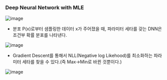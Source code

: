 ### Deep Neural Network with MLE


![image](https://user-images.githubusercontent.com/86671456/175959202-0d8187f3-d4d7-4ff6-8be9-5beb38745df4.png)


- 분포 P(x)로부터 샘플링한 데이터 x가 주어졌을 때, 파라미터 세타를 갖는 DNN은 조건부 확률 분포를 나타낸다.

![image](https://user-images.githubusercontent.com/86671456/175959797-23a380b0-30e6-481f-a636-3860c4b20a9b.png)

- Gradient Descent를 통해서 NLL(Negative log Likehood)를 최소화하는 파라미터 세타를 찾을 수 있다.(즉 Max->Min로 바뀐 것뿐이다.)

![image](https://user-images.githubusercontent.com/86671456/175960022-a70eada4-ef2f-4e07-bb0e-a80f125cdaa2.png)

